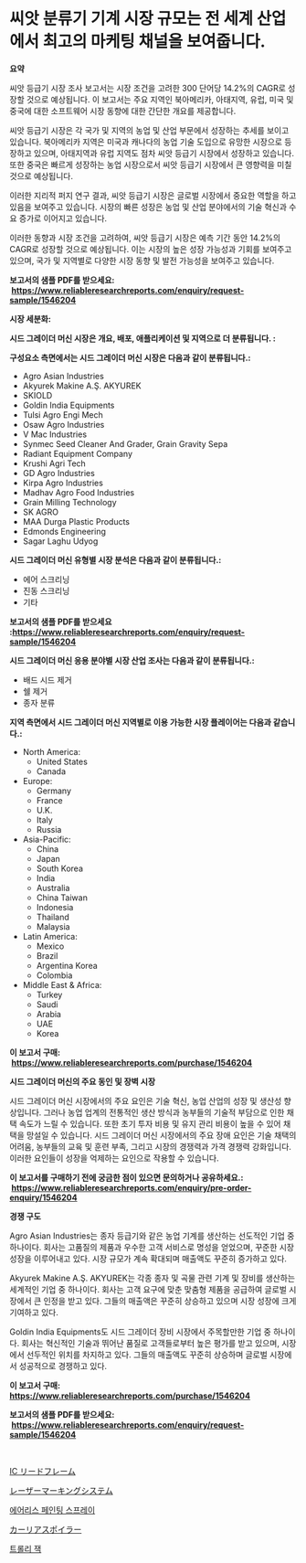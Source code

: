 <p><h1>씨앗 분류기 기계 시장 규모는 전 세계 산업에서 최고의 마케팅 채널을 보여줍니다.</h1></p><p><strong>요약</strong></p>
<p><p>씨앗 등급기 시장 조사 보고서는 시장 조건을 고려한 300 단어당 14.2%의 CAGR로 성장할 것으로 예상됩니다. 이 보고서는 주요 지역인 북아메리카, 아태지역, 유럽, 미국 및 중국에 대한 소프트웨어 시장 동향에 대한 간단한 개요를 제공합니다. </p><p>씨앗 등급기 시장은 각 국가 및 지역의 농업 및 산업 부문에서 성장하는 추세를 보이고 있습니다. 북아메리카 지역은 미국과 캐나다의 농업 기술 도입으로 유망한 시장으로 등장하고 있으며, 아태지역과 유럽 지역도 점차 씨앗 등급기 시장에서 성장하고 있습니다. 또한 중국은 빠르게 성장하는 농업 시장으로서 씨앗 등급기 시장에서 큰 영향력을 미칠 것으로 예상됩니다.</p><p>이러한 지리적 퍼지 연구 결과, 씨앗 등급기 시장은 글로벌 시장에서 중요한 역할을 하고 있음을 보여주고 있습니다. 시장의 빠른 성장은 농업 및 산업 분야에서의 기술 혁신과 수요 증가로 이어지고 있습니다.</p><p>이러한 동향과 시장 조건을 고려하여, 씨앗 등급기 시장은 예측 기간 동안 14.2%의 CAGR로 성장할 것으로 예상됩니다. 이는 시장의 높은 성장 가능성과 기회를 보여주고 있으며, 국가 및 지역별로 다양한 시장 동향 및 발전 가능성을 보여주고 있습니다.</p></p>
<p><strong>보고서의 샘플 PDF를 받으세요: &nbsp;<a href="https://www.reliableresearchreports.com/enquiry/request-sample/1546204">https://www.reliableresearchreports.com/enquiry/request-sample/1546204</a></strong></p>
<p><strong>시장 세분화:</strong></p>
<p><strong> 시드 그레이더 머신 시장은 개요, 배포, 애플리케이션 및 지역으로 더 분류됩니다. :</strong></p>
<p><strong>구성요소 측면에서는 시드 그레이더 머신 시장은 다음과 같이 분류됩니다.:</strong></p>
<p><ul><li>Agro Asian Industries</li><li>Akyurek Makine A.Ş. AKYUREK</li><li>SKIOLD</li><li>Goldin India Equipments</li><li>Tulsi Agro Engi Mech</li><li>Osaw Agro Industries</li><li>V Mac Industries</li><li>Synmec Seed Cleaner And Grader, Grain Gravity Sepa</li><li>Radiant Equipment Company</li><li>Krushi Agri Tech</li><li>GD Agro Industries</li><li>Kirpa Agro Industries</li><li>Madhav Agro Food Industries</li><li>Grain Milling Technology</li><li>SK AGRO</li><li>MAA Durga Plastic Products</li><li>Edmonds Engineering</li><li>Sagar Laghu Udyog</li></ul></p>
<p><strong> 시드 그레이더 머신 유형별 시장 분석은 다음과 같이 분류됩니다.:</strong></p>
<p><ul><li>에어 스크리닝</li><li>진동 스크리닝</li><li>기타</li></ul></p>
<p><strong>보고서의 샘플 PDF를 받으세요 :<a href="https://www.reliableresearchreports.com/enquiry/request-sample/1546204">https://www.reliableresearchreports.com/enquiry/request-sample/1546204</a></strong></p>
<p><strong> 시드 그레이더 머신 응용 분야별 시장 산업 조사는 다음과 같이 분류됩니다.:</strong></p>
<p><ul><li>배드 시드 제거</li><li>쉘 제거</li><li>종자 분류</li></ul></p>
<p><strong>지역 측면에서 시드 그레이더 머신 지역별로 이용 가능한 시장 플레이어는 다음과 같습니다.:</strong></p>
<p><ul>
    <li>
        North America:
        <ul>
            <li>United States</li>
            <li>Canada</li>
        </ul>
    </li>
    <li>
        Europe:
        <ul>
            <li>Germany</li>
            <li>France</li>
            <li>U.K.</li>
            <li>Italy</li>
            <li>Russia</li>
        </ul>
    </li>
    <li>
        Asia-Pacific:
        <ul>
            <li>China</li>
            <li>Japan</li>
            <li>South Korea</li>
            <li>India</li>
            <li>Australia</li>
            <li>China Taiwan</li>
            <li>Indonesia</li>
            <li>Thailand</li>
            <li>Malaysia</li>
        </ul>
    </li>
    <li>
        Latin America:
        <ul>
            <li>Mexico</li>
            <li>Brazil</li>
            <li>Argentina Korea</li>
            <li>Colombia</li>
        </ul>
    </li>
    <li>
        Middle East & Africa:
        <ul>
            <li>Turkey</li>
            <li>Saudi</li>
            <li>Arabia</li>
            <li>UAE</li>
            <li>Korea</li>
        </ul>
    </li>
    </ul></p>
<p><strong>이 보고서 구매: &nbsp;<a href="https://www.reliableresearchreports.com/purchase/1546204">https://www.reliableresearchreports.com/purchase/1546204</a></strong></p>
<p><strong>시드 그레이더 머신의 주요 동인 및 장벽 시장</strong></p>
<p><p>시드 그레이더 머신 시장에서의 주요 요인은 기술 혁신, 농업 산업의 성장 및 생산성 향상입니다. 그러나 농업 업계의 전통적인 생산 방식과 농부들의 기술적 부담으로 인한 채택 속도가 느릴 수 있습니다. 또한 초기 투자 비용 및 유지 관리 비용이 높을 수 있어 채택을 망설일 수 있습니다. 시드 그레이더 머신 시장에서의 주요 장애 요인은 기술 채택의 어려움, 농부들의 교육 및 훈련 부족, 그리고 시장의 경쟁력과 가격 경쟁력 강화입니다. 이러한 요인들이 성장을 억제하는 요인으로 작용할 수 있습니다.</p></p>
<p><strong>이 보고서를 구매하기 전에 궁금한 점이 있으면 문의하거나 공유하세요.: &nbsp;<a href="https://www.reliableresearchreports.com/enquiry/pre-order-enquiry/1546204">https://www.reliableresearchreports.com/enquiry/pre-order-enquiry/1546204</a></strong></p>
<p><strong>경쟁 구도</strong></p>
<p><p>Agro Asian Industries는 종자 등급기와 같은 농업 기계를 생산하는 선도적인 기업 중 하나이다. 회사는 고품질의 제품과 우수한 고객 서비스로 명성을 얻었으며, 꾸준한 시장 성장을 이루어내고 있다. 시장 규모가 계속 확대되며 매출액도 꾸준히 증가하고 있다.</p><p>Akyurek Makine A.Ş. AKYUREK는 각종 종자 및 곡물 관련 기계 및 장비를 생산하는 세계적인 기업 중 하나이다. 회사는 고객 요구에 맞춘 맞춤형 제품을 공급하여 글로벌 시장에서 큰 인정을 받고 있다. 그들의 매출액은 꾸준히 상승하고 있으며 시장 성장에 크게 기여하고 있다.</p><p>Goldin India Equipments도 시드 그레이더 장비 시장에서 주목할만한 기업 중 하나이다. 회사는 혁신적인 기술과 뛰어난 품질로 고객들로부터 높은 평가를 받고 있으며, 시장에서 선두적인 위치를 차지하고 있다. 그들의 매출액도 꾸준히 상승하며 글로벌 시장에서 성공적으로 경쟁하고 있다.</p></p>
<p><strong>이 보고서 구매: &nbsp; <a href="https://www.reliableresearchreports.com/purchase/1546204">https://www.reliableresearchreports.com/purchase/1546204</a></strong></p>
<p><strong>보고서의 샘플 PDF를 받으세요: &nbsp;<a href="https://www.reliableresearchreports.com/enquiry/request-sample/1546204">https://www.reliableresearchreports.com/enquiry/request-sample/1546204</a></strong><strong></strong></p>
<p>&nbsp;</p>
<p><p><a href="https://github.com/EmoryYundt1935/Market-Research-Report-List-1/blob/main/642494014209.md">IC リードフレーム</a></p><p><a href="https://medium.com/@barrymundy88/%E3%83%AC%E3%83%BC%E3%82%B6%E3%83%BC%E3%83%9E%E3%83%BC%E3%82%AD%E3%83%B3%E3%82%B0%E3%82%B7%E3%82%B9%E3%83%86%E3%83%A0%E5%B8%82%E5%A0%B4%E8%A6%8F%E6%A8%A1-%E5%B8%82%E5%A0%B4%E3%81%AE%E8%A6%8B%E9%80%9A%E3%81%97%E3%81%A8%E5%B8%82%E5%A0%B4%E4%BA%88%E6%B8%AC-2024%E5%B9%B4%E3%81%8B%E3%82%892031%E5%B9%B4-657748e74464">レーザーマーキングシステム</a></p><p><a href="https://github.com/fernandotryO5lson96765/Market-Research-Report-List-1/blob/main/922158913306.md">에어리스 페인팅 스프레이</a></p><p><a href="https://medium.com/@darieenson678546/%E8%BB%8A%E3%81%AE%E3%83%AA%E3%82%A2%E3%82%B9%E3%83%9D%E3%82%A4%E3%83%A9%E3%83%BC%E5%B8%82%E5%A0%B4%E8%AA%BF%E6%9F%BB%E3%83%AC%E3%83%9D%E3%83%BC%E3%83%88-%E3%81%9D%E3%81%AE%E6%AD%B4%E5%8F%B2%E3%81%A8%E4%BA%88%E6%B8%AC2031%E5%B9%B4%E3%81%BE%E3%81%A7%E3%81%AE2024-9269a86d9d9b">カーリアスポイラー</a></p><p><a href="https://github.com/CliftonFisher9067/Market-Research-Report-List-1/blob/main/135000013305.md">트롤리 잭</a></p></p>